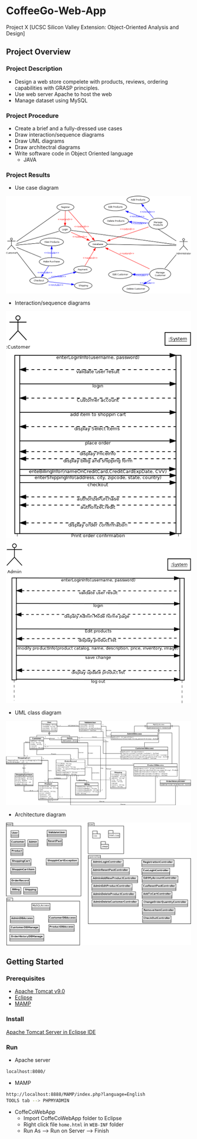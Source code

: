 # CoffeeGo-Web-App
Project X [UCSC Silicon Valley Extension: Object-Oriented Analysis and Design]

## Project Overview
### Project Description
- Design a web store compelete with products, reviews, ordering capabilities with GRASP principles. 
- Use web server Apache to host the web
- Manage dataset using MySQL

### Project Procedure
- Create a brief and a fully-dressed use cases
- Draw interaction/sequence diagrams
- Draw UML diagrams
- Draw architectral diagrams
- Write software code in Object Oriented language
  - JAVA

### Project Results
- Use case diagram

<img src='Use_Case_Diagram.png'>
          
- Interaction/sequence diagrams

<img src='Sequence_Diagram_Customer.png'>
<img src='Sequence_Diagram_Admin.png'>

- UML class diagram

<img src='UML_Diagram.png'>
          
- Architecture diagram

<img src='architecture_diagram.png'>

## Getting Started
### Prerequisites
- [Apache Tomcat v9.0](http://tomcat.apache.org/)
- [Eclipse](https://www.eclipse.org/downloads/)
- [MAMP](https://www.mamp.info/en/)

### Install  
[Apache Tomcat Server in Eclipse IDE](https://crunchify.com/step-by-step-guide-to-setup-and-install-apache-tomcat-server-in-eclipse-development-environment-ide/)

### Run

- Apache server
```bash
localhost:8080/
```

- MAMP
```bash
http://localhost:8888/MAMP/index.php?language=English
TOOLS tab --> PHPMYADMIN
```

- CoffeCoWebApp
  - Import CoffeCoWebApp folder to Eclipse
  - Right click file `home.html` in `WEB-INF` folder
  - Run As --> Run on Server --> Finish

